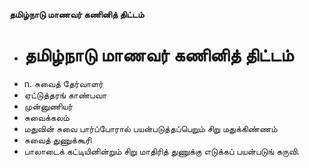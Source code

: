 **தமிழ்நாடு மாணவர் கணினித் திட்டம்**
- # தமிழ்நாடு மாணவர் கணினித் திட்டம்
- n. சுவைத் தேர்வாளர்
- ஏட்டுத்தரங் காண்பவா
- முன்னுணியர்
- சுவைக்கலம்
- மதுவின் சுவை பார்ப்போரால் பயன்படுத்தப்பெறும்  சிறு மதுக்கிண்ணம்
- சுவைத் துணுக்கூரி
- பாலாடைக் கட்டியினின்றும் சிறு மாதிரித் துணுக்கு எடுக்கப் பயன்படுங் கருவி.

